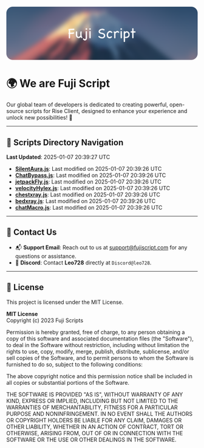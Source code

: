 ![Banner](.github/b.webp)

# 🌍 **We are Fuji Script**

Our global team of developers is dedicated to creating powerful, open-source scripts for Rise Client, designed to enhance your experience and unlock new possibilities! 🌟

---
<!-- SCRIPTS_NAVIGATION_START -->
## 📂 **Scripts Directory Navigation**

**Last Updated**: 2025-01-07 20:39:27 UTC

- **[SilentAura.js](scripts/SilentAura.js)**: Last modified on 2025-01-07 20:39:26 UTC
- **[ChatBypass.js](scripts/ChatBypass.js)**: Last modified on 2025-01-07 20:39:26 UTC
- **[jetpackFly.js](scripts/jetpackFly.js)**: Last modified on 2025-01-07 20:39:26 UTC
- **[velocityHylex.js](scripts/velocityHylex.js)**: Last modified on 2025-01-07 20:39:26 UTC
- **[chestxray.js](scripts/chestxray.js)**: Last modified on 2025-01-07 20:39:26 UTC
- **[bedxray.js](scripts/bedxray.js)**: Last modified on 2025-01-07 20:39:26 UTC
- **[chatMacro.js](scripts/chatMacro.js)**: Last modified on 2025-01-07 20:39:26 UTC

<!-- SCRIPTS_NAVIGATION_END -->

---

## 💬 **Contact Us**  
- 📬 **Support Email**: Reach out to us at [support@fujiscript.com](mailto:support@fujiscript.com) for any questions or assistance.  
- 💬 **Discord**: Contact **Leo728** directly at `Discord@leo728`.

---

## 📜 **License**

This project is licensed under the MIT License.  

**MIT License**  
Copyright (c) 2023 Fuji Scripts  

Permission is hereby granted, free of charge, to any person obtaining a copy of this software and associated documentation files (the "Software"), to deal in the Software without restriction, including without limitation the rights to use, copy, modify, merge, publish, distribute, sublicense, and/or sell copies of the Software, and to permit persons to whom the Software is furnished to do so, subject to the following conditions:  

The above copyright notice and this permission notice shall be included in all copies or substantial portions of the Software.  

THE SOFTWARE IS PROVIDED "AS IS", WITHOUT WARRANTY OF ANY KIND, EXPRESS OR IMPLIED, INCLUDING BUT NOT LIMITED TO THE WARRANTIES OF MERCHANTABILITY, FITNESS FOR A PARTICULAR PURPOSE AND NONINFRINGEMENT. IN NO EVENT SHALL THE AUTHORS OR COPYRIGHT HOLDERS BE LIABLE FOR ANY CLAIM, DAMAGES OR OTHER LIABILITY, WHETHER IN AN ACTION OF CONTRACT, TORT OR OTHERWISE, ARISING FROM, OUT OF OR IN CONNECTION WITH THE SOFTWARE OR THE USE OR OTHER DEALINGS IN THE SOFTWARE.  
